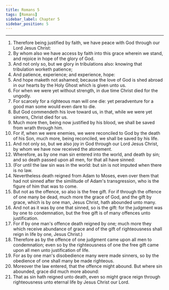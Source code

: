 ```yaml
---
title: Romans 5
tags: [Romans]
sidebar_label: Chapter 5
sidebar_position: 5
---
```


---
1. Therefore being justified by faith, we have peace with God through our Lord Jesus Christ:
2. By whom also we have access by faith into this grace wherein we stand, and rejoice in hope of the glory of God.
3. And not only so, but we glory in tribulations also: knowing that tribulation worketh patience;
4. And patience, experience; and experience, hope:
5. And hope maketh not ashamed; because the love of God is shed abroad in our hearts by the Holy Ghost which is given unto us.
6. For when we were yet without strength, in due time Christ died for the ungodly.
7. For scarcely for a righteous man will one die: yet peradventure for a good man some would even dare to die.
8. But God commendeth his love toward us, in that, while we were yet sinners, Christ died for us.
9. Much more then, being now justified by his blood, we shall be saved from wrath through him.
10. For if, when we were enemies, we were reconciled to God by the death of his Son, much more, being reconciled, we shall be saved by his life.
11. And not only so, but we also joy in God through our Lord Jesus Christ, by whom we have now received the atonement.
12. Wherefore, as by one man sin entered into the world, and death by sin; and so death passed upon all men, for that all have sinned:
13. (For until the law sin was in the world: but sin is not imputed when there is no law.
14. Nevertheless death reigned from Adam to Moses, even over them that had not sinned after the similitude of Adam's transgression, who is the figure of him that was to come.
15. But not as the offence, so also is the free gift. For if through the offence of one many be dead, much more the grace of God, and the gift by grace, which is by one man, Jesus Christ, hath abounded unto many.
16. And not as it was by one that sinned, so is the gift: for the judgment was by one to condemnation, but the free gift is of many offences unto justification.
17. For if by one man's offence death reigned by one; much more they which receive abundance of grace and of the gift of righteousness shall reign in life by one, Jesus Christ.)
18. Therefore as by the offence of one judgment came upon all men to condemnation; even so by the righteousness of one the free gift came upon all men unto justification of life.
19. For as by one man's disobedience many were made sinners, so by the obedience of one shall many be made righteous.
20. Moreover the law entered, that the offence might abound. But where sin abounded, grace did much more abound:
21. That as sin hath reigned unto death, even so might grace reign through righteousness unto eternal life by Jesus Christ our Lord.